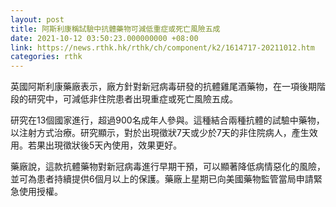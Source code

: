 ```yaml
---
layout: post
title: 阿斯利康稱試驗中抗體藥物可減低重症或死亡風險五成
date: 2021-10-12 03:50:23.000000000 +08:00
link: https://news.rthk.hk/rthk/ch/component/k2/1614717-20211012.htm
categories: rthk
---
```


英國阿斯利康藥廠表示，廠方針對新冠病毒研發的抗體雞尾酒藥物，在一項後期階段的研究中，可減低非住院患者出現重症或死亡風險五成。

研究在13個國家進行，超過900名成年人參與。這種結合兩種抗體的試驗中藥物，以注射方式治療。研究顯示，對於出現徵狀7天或少於7天的非住院病人，產生效用。若果出現徵狀後5天內使用，效果更好。

藥廠說，這款抗體藥物對新冠病毒進行早期干預，可以顯著降低病情惡化的風險，並可為患者持續提供6個月以上的保護。藥廠上星期已向美國藥物監管當局申請緊急使用授權。
